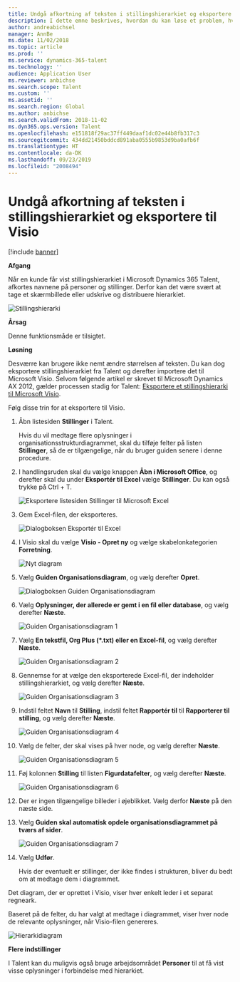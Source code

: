 ```yaml
---
title: Undgå afkortning af teksten i stillingshierarkiet og eksportere til Visio
description: I dette emne beskrives, hvordan du kan løse et problem, hvor navnene på personer og stillinger afkortes, når kunder får vist stillingshierarkiet i Microsoft Dynamics 365 Talent. Afkortning af tekst kan gøre det svært at tage et skærmbillede eller udskrive hierarkiet.
author: andreabichsel
manager: AnnBe
ms.date: 11/02/2018
ms.topic: article
ms.prod: ''
ms.service: dynamics-365-talent
ms.technology: ''
audience: Application User
ms.reviewer: anbichse
ms.search.scope: Talent
ms.custom: ''
ms.assetid: ''
ms.search.region: Global
ms.author: anbichse
ms.search.validFrom: 2018-11-02
ms.dyn365.ops.version: Talent
ms.openlocfilehash: e151818f29ac37ff449daaf1dc02e44b8fb317c3
ms.sourcegitcommit: 434dd21450bddcd891aba0555b9853d9ba0afb6f
ms.translationtype: HT
ms.contentlocale: da-DK
ms.lasthandoff: 09/23/2019
ms.locfileid: "2008494"
---
```

# <a name="avoid-text-truncation-on-the-position-hierarchy-and-export-to-visio"></a>Undgå afkortning af teksten i stillingshierarkiet og eksportere til Visio

[!include [banner](includes/banner.md)]

**Afgang**

Når en kunde får vist stillingshierarkiet i Microsoft Dynamics 365 Talent, afkortes navnene på personer og stillinger. Derfor kan det være svært at tage et skærmbillede eller udskrive og distribuere hierarkiet.

![Stillingshierarki](media/position-h.png)

**Årsag**

Denne funktionsmåde er tilsigtet.

**Løsning**

Desværre kan brugere ikke nemt ændre størrelsen af teksten. Du kan dog eksportere stillingshierarkiet fra Talent og derefter importere det til Microsoft Visio. Selvom følgende artikel er skrevet til Microsoft Dynamics AX 2012, gælder processen stadig for Talent: [Eksportere et stillingshierarki til Microsoft Visio](https://docs.microsoft.com/dynamicsax-2012/appuser-itpro/export-a-position-hierarchy-to-microsoft-visio).

Følg disse trin for at eksportere til Visio.

1. Åbn listesiden **Stillinger** i Talent.

    Hvis du vil medtage flere oplysninger i organisationsstrukturdiagrammet, skal du tilføje felter på listen **Stillinger**, så de er tilgængelige, når du bruger guiden senere i denne procedure.

2. I handlingsruden skal du vælge knappen **Åbn i Microsoft Office**, og derefter skal du under **Eksportér til Excel** vælge **Stillinger**. Du kan også trykke på Ctrl + T.

    ![Eksportere listesiden Stillinger til Microsoft Excel](media/org-admin.png)

3. Gem Excel-filen, der eksporteres.

    ![Dialogboksen Eksportér til Excel](media/export-excel.png)

4. I Visio skal du vælge **Visio - Opret ny** og vælge skabelonkategorien **Forretning**.

    ![Nyt diagram](media/new.png)

5. Vælg **Guiden Organisationsdiagram**, og vælg derefter **Opret**.

    ![Dialogboksen Guiden Organisationsdiagram](media/orgchart-wizard.png)

6. Vælg **Oplysninger, der allerede er gemt i en fil eller database**, og vælg derefter **Næste**.

    ![Guiden Organisationsdiagram 1](media/orgchart-wizard7.png)

7. Vælg **En tekstfil, Org Plus (\*.txt) eller en Excel-fil**, og vælg derefter **Næste**.

    ![Guiden Organisationsdiagram 2](media/orgchart-wizard3.png)

8. Gennemse for at vælge den eksporterede Excel-fil, der indeholder stillingshierarkiet, og vælg derefter **Næste**.

    ![Guiden Organisationsdiagram 3](media/orgchart-wizard2.png)

9. Indstil feltet **Navn** til **Stilling**, indstil feltet **Rapportér til** til **Rapporterer til stilling**, og vælg derefter **Næste**.

    ![Guiden Organisationsdiagram 4](media/orgchart-wizard1.png)

10. Vælg de felter, der skal vises på hver node, og vælg derefter **Næste**.

    ![Guiden Organisationsdiagram 5](media/orgchart-wizard5.png)

11. Føj kolonnen **Stilling** til listen **Figurdatafelter**, og vælg derefter **Næste**.

    ![Guiden Organisationsdiagram 6](media/orgchart-wizard6.png)

12. Der er ingen tilgængelige billeder i øjeblikket. Vælg derfor **Næste** på den næste side.
13. Vælg **Guiden skal automatisk opdele organisationsdiagrammet på tværs af sider**.

    ![Guiden Organisationsdiagram 7](media/orgchart-wizard4.png)

14. Vælg **Udfør**.

    Hvis der eventuelt er stillinger, der ikke findes i strukturen, bliver du bedt om at medtage dem i diagrammet.

Det diagram, der er oprettet i Visio, viser hver enkelt leder i et separat regneark.

Baseret på de felter, du har valgt at medtage i diagrammet, viser hver node de relevante oplysninger, når Visio-filen genereres.

![Hierarkidiagram](media/hierarchy.png)

**Flere indstillinger**

I Talent kan du muligvis også bruge arbejdsområdet **Personer** til at få vist visse oplysninger i forbindelse med hierarkiet.
